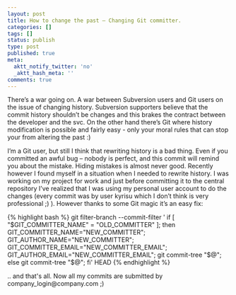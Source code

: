 ```yaml
---
layout: post
title: How to change the past – Changing Git committer.
categories: []
tags: []
status: publish
type: post
published: true
meta:
  aktt_notify_twitter: 'no'
  _aktt_hash_meta: ''
comments: true
---
```

<p>There’s a war going on. A war between Subversion users and Git users on the issue of changing history. Subversion supporters believe that the commit history shouldn’t be changes and this brakes the contract between the developer and the svc. On the other hand there’s Git where history modification is possible and fairly easy - only your moral rules that can stop your from altering the past :)</p>  <p>I’m a Git user, but still I think that rewriting history is a bad thing. Even if you committed an awful bug – nobody is perfect, and this commit will remind you about the mistake. Hiding mistakes is almost never good. Recently however I found myself in a situation when I needed to rewrite history. I was working on my project for work and just before committing it to the central repository I’ve realized that I was using my personal user account to do the changes (every commit was by user kyrisu which I don’t think is very professional ;) ). However thanks to some Git magic it’s an easy fix:</p>  <p></p>
{% highlight bash %}
git filter-branch --commit-filter '
        if [ &quot;$GIT_COMMITTER_NAME&quot; = &quot;OLD_COMMITTER&quot; ];
        then
                GIT_COMMITTER_NAME=&quot;NEW_COMMITTER&quot;;
                GIT_AUTHOR_NAME=&quot;NEW_COMMITTER&quot;;
                GIT_COMMITTER_EMAIL=&quot;NEW_COMMITTER_EMAIL&quot;;
                GIT_AUTHOR_EMAIL=&quot;NEW_COMMITTER_EMAIL&quot;;
                git commit-tree &quot;$@&quot;;
        else
                git commit-tree &quot;$@&quot;;
        fi' HEAD
{% endhighlight %}

<p></p>

<p>.. and that's all. Now all my commits are submitted by company_login@company.com ;) </p>
